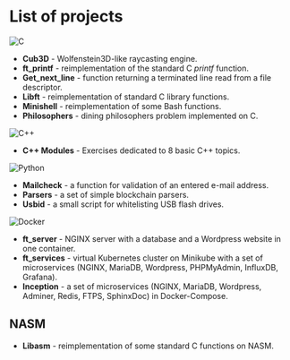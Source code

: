 # List of projects

![C](https://img.shields.io/badge/C-00599C?style=for-the-badge&logo=c&logoColor=white)

* **Cub3D**  - Wolfenstein3D-like raycasting engine.
* **ft_printf** - reimplementation of the standard C *printf* function.
* **Get_next_line** - function returning a terminated line read from a file descriptor.
* **Libft** - reimplementation of standard C library functions.
* **Minishell** - reimplementation of some Bash functions.
* **Philosophers** - dining philosophers problem implemented on C.

![C++](https://img.shields.io/badge/c++-%2300599C.svg?style=for-the-badge&logo=c%2B%2B&logoColor=white)

* **C++ Modules** - Exercises dedicated to 8 basic C++ topics.

![Python](https://img.shields.io/badge/Python-3776AB?style=for-the-badge&logo=python&logoColor=white)

* **Mailcheck** - a function for validation of an entered e-mail address. 
* **Parsers** - a set of simple blockchain parsers.
* **Usbid** - a small script for whitelisting USB flash drives.

![Docker](https://img.shields.io/badge/docker%20-%230db7ed.svg?&style=for-the-badge&logo=docker&logoColor=white)

* **ft_server** - NGINX server with a database and a Wordpress website in one container.
* **ft_services** - virtual Kubernetes cluster on Minikube with a set of microservices (NGINX, MariaDB, Wordpress, PHPMyAdmin, InfluxDB, Grafana).
* **Inception** - a set of microservices (NGINX, MariaDB, Wordpress, Adminer, Redis, FTPS, SphinxDoc) in Docker-Compose.

## NASM
* **Libasm** - reimplementation of some standard C functions on NASM.